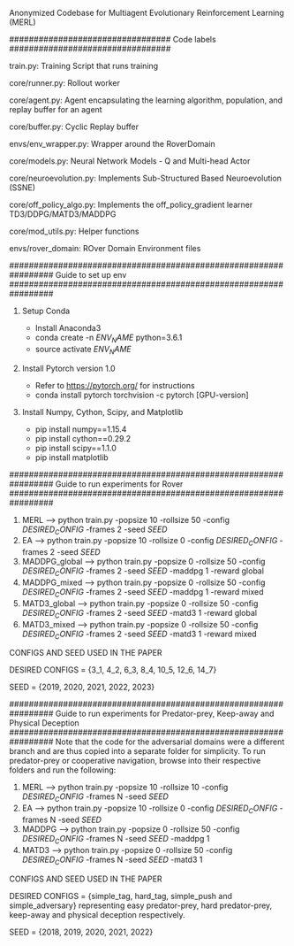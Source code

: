 Anonymized Codebase for Multiagent Evolutionary Reinforcement Learning (MERL)

#################################
          Code labels
#################################

train.py: Training Script that runs training

core/runner.py: Rollout worker

core/agent.py: Agent encapsulating the learning algorithm, population, and replay buffer for an agent

core/buffer.py: Cyclic Replay buffer

envs/env_wrapper.py: Wrapper around the RoverDomain 

core/models.py: Neural Network Models - Q and Multi-head Actor

core/neuroevolution.py: Implements Sub-Structured Based Neuroevolution (SSNE) 

core/off_policy_algo.py: Implements the off_policy_gradient learner TD3/DDPG/MATD3/MADDPG

core/mod_utils.py: Helper functions

envs/rover_domain: ROver Domain Environment files


################################################################# 
Guide to set up env
################################################################# 

1. Setup Conda
    - Install Anaconda3
    - conda create -n $ENV_NAME$ python=3.6.1
    - source activate $ENV_NAME$

2. Install Pytorch version 1.0
    - Refer to https://pytorch.org/ for instructions
    - conda install pytorch torchvision -c pytorch [GPU-version]

3. Install Numpy, Cython, Scipy, and Matplotlib
    - pip install numpy==1.15.4
    - pip install cython==0.29.2
    - pip install scipy==1.1.0
    - pip install matplotlib
    

################################################################# 
Guide to run experiments for Rover
################################################################# 

1. MERL --> python train.py -popsize 10 -rollsize 50 -config $DESIRED_CONFIG$ -frames 2 -seed $SEED$
2. EA --> python train.py -popsize 10 -rollsize 0 -config $DESIRED_CONFIG$ -frames 2 -seed $SEED$
3. MADDPG_global --> python train.py -popsize 0 -rollsize 50 -config $DESIRED_CONFIG$ -frames 2 -seed $SEED$ -maddpg 1 -reward global
4. MADDPG_mixed --> python train.py -popsize 0 -rollsize 50 -config $DESIRED_CONFIG$ -frames 2 -seed $SEED$ -maddpg 1 -reward mixed
5. MATD3_global --> python train.py -popsize 0 -rollsize 50 -config $DESIRED_CONFIG$ -frames 2 -seed $SEED$ -matd3 1 -reward global
6. MATD3_mixed --> python train.py -popsize 0 -rollsize 50 -config $DESIRED_CONFIG$ -frames 2 -seed $SEED$ -matd3 1 -reward mixed

CONFIGS AND SEED USED IN THE PAPER 

DESIRED CONFIGS = {3_1, 4_2, 6_3, 8_4, 10_5, 12_6, 14_7} 

SEED = {2019, 2020, 2021, 2022, 2023} 


################################################################# 
Guide to run experiments for Predator-prey, Keep-away and Physical Deception
################################################################# 
Note that the code for the adversarial domains were a different branch and are thus copied into a separate folder for simplicity.
To run predator-prey or cooperative navigation, browse into their respective folders and run the following:


1. MERL --> python train.py -popsize 10 -rollsize 10 -config $DESIRED_CONFIG$ -frames N -seed $SEED$
2. EA --> python train.py -popsize 10 -rollsize 0 -config $DESIRED_CONFIG$ -frames N -seed $SEED$
3. MADDPG --> python train.py -popsize 0 -rollsize 50 -config $DESIRED_CONFIG$ -frames N -seed $SEED$ -maddpg 1 
4. MATD3 --> python train.py -popsize 0 -rollsize 50 -config $DESIRED_CONFIG$ -frames N -seed $SEED$ -matd3 1 


CONFIGS AND SEED USED IN THE PAPER 

DESIRED CONFIGS = {simple_tag, hard_tag, simple_push and simple_adversary} representing easy predator-prey, hard predator-prey, keep-away and physical deception respectively. 

SEED = {2018, 2019, 2020, 2021, 2022} 